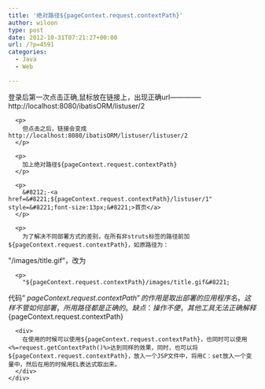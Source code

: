 ```yaml
---
title: '绝对路径${pageContext.request.contextPath}'
author: wiloon
type: post
date: 2012-10-31T07:21:27+00:00
url: /?p=4591
categories:
  - Java
  - Web

---
```

<div id="header">
</div>

<div>
  <div>
    <div id="cnblogs_post_body">
      <p>
        登录后第一次点击正确,鼠标放在链接上，出现正确url&#8212;&#8212;&#8212;&#8212;&#8211;http://localhost:8080/ibatisORM/listuser/2
      </p>
      
      <p>
        但点击之后，链接会变成http://localhost:8080/ibatisORM/listuser/listuser/2
      </p>
      
      <p>
        加上绝对路径${pageContext.request.contextPath}
      </p>
      
      <p>
        &#8212;-<a href=&#8221;${pageContext.request.contextPath}/listuser/1" style=&#8221;font-size:13px;&#8221;>首页</a>
      </p>
      
      <p>
        为了解决不同部署方式的差别，在所有非struts标签的路径前加${pageContext.request.contextPath}，如原路径为：
 "/images/title.gif&#8221;，改为
      </p>
      
      <p>
        "${pageContext.request.contextPath}/images/title.gif&#8221;
 代码” ${pageContext.request.contextPath}”的作用是取出部署的应用程序名，这样不管如何部署，所用路径都是正确的。
 缺点：
 操作不便，其他工具无法正确解释${pageContext.request.contextPath}
      </p>
      
      <div>
        在使用的时候可以使用${pageContext.request.contextPath}，也同时可以使用<%=request.getContextPath()%>达到同样的效果，同时，也可以将${pageContext.request.contextPath}，放入一个JSP文件中，将用C：set放入一个变量中，然后在用的时候用EL表达式取出来。
      </div>
    </div>
  </div>
</div>